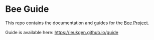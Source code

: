 # Bee Guide

This repo contains the documentation and guides for the [Bee Project]. 

Guide is available here: https://leukgen.github.io/guide

[Bee Project]: https://github.com/leukgen/django-bee
